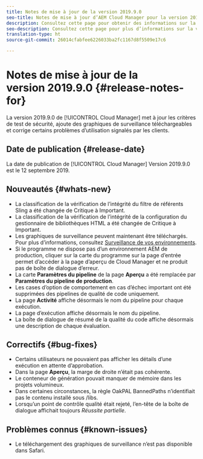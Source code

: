 ```yaml
---
title: Notes de mise à jour de la version 2019.9.0
seo-title: Notes de mise à jour d’AEM Cloud Manager pour la version 2019.9.0
description: Consultez cette page pour obtenir des informations sur la version 2019.9.0 de Cloud Manager.
seo-description: Consultez cette page pour plus d’informations sur la version 2019.9.0 d’AEM Cloud Manager.
translation-type: ht
source-git-commit: 26014cfabfee6226033ba2fc1167d8f5509e17c6

---
```


# Notes de mise à jour de la version 2019.9.0 {#release-notes-for}

La version 2019.9.0 de [!UICONTROL Cloud Manager] met à jour les critères de test de sécurité, ajoute des graphiques de surveillance téléchargeables et corrige certains problèmes d’utilisation signalés par les clients.

## Date de publication {#release-date}

La date de publication de [!UICONTROL Cloud Manager] Version 2019.9.0 est le 12 septembre 2019.

## Nouveautés {#whats-new}

* La classification de la vérification de l’intégrité du filtre de référents Sling a été changée de Critique à Important.
* La classification de la vérification de l’intégrité de la configuration du gestionnaire de bibliothèques HTML a été changée de Critique à Important.
* Les graphiques de surveillance peuvent maintenant être téléchargés. Pour plus d’informations, consultez [Surveillance de vos environnements](monitor-your-environments.md).
* Si le programme ne dispose pas d’un environnement AEM de production, cliquer sur la carte du programme sur la page d’entrée permet d’accéder à la page d’aperçu de Cloud Manager et ne produit pas de boîte de dialogue d’erreur.
* La carte **Paramètres du pipeline** de la page **Aperçu** a été remplacée par **Paramètres du pipeline de production**.
* Les cases d’option de comportement en cas d’échec important ont été supprimées des pipelines de qualité de code uniquement.
* La page **Activité** affiche désormais le nom du pipeline pour chaque exécution.
* La page d’exécution affiche désormais le nom du pipeline.
* La boîte de dialogue de résumé de la qualité du code affiche désormais une description de chaque évaluation.

## Correctifs {#bug-fixes}

* Certains utilisateurs ne pouvaient pas afficher les détails d’une exécution en attente d’approbation.
* Dans la page **Aperçu**, la marge de droite n’était pas cohérente.
* Le conteneur de génération pouvait manquer de mémoire dans les projets volumineux.
* Dans certaines circonstances, la règle OakPAL BannedPaths n’identifiait pas le contenu installé sous /libs.
* Lorsqu’un point de contrôle qualité était rejeté, l’en-tête de la boîte de dialogue affichait toujours *Réussite partielle*.

## Problèmes connus {#known-issues}

* Le téléchargement des graphiques de surveillance n’est pas disponible dans Safari.
